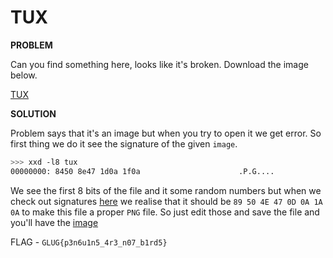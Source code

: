 # TUX

__PROBLEM__

Can you find something here, looks like it's broken.
Download the image below.

[TUX](tux)

__SOLUTION__

Problem says that it's an image but when you try to open it we get error. So first thing we do it see the signature of the given `image`.

```bash
>>> xxd -l8 tux
00000000: 8450 8e47 1d0a 1f0a                      .P.G....
```
We see the first 8 bits of the file and it some random numbers but when we check out signatures [here](https://en.wikipedia.org/wiki/List_of_file_signatures) we realise that it should be `89 50 4E 47 0D 0A 1A 0A` to make this file a proper `PNG` file. So just edit those and save the file and you'll have the [image](tux_image)

FLAG - `GLUG{p3n6u1n5_4r3_n07_b1rd5}`
